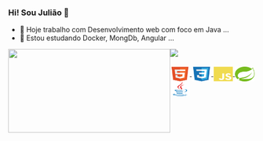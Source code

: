 ### Hi! Sou Julião 👋

- 🔭 Hoje trabalho com Desenvolvimento web com foco em Java ...
- 🌱 Estou estudando Docker, MongDb, Angular ...
 
<div style="display: inline_block">
  <a href="https://github.com/DavidJuliao">
  <img height="170em"  src="https://github-readme-stats.vercel.app/api?username=DavidJuliao&show_icons=true&theme=dark&include_all_commits=true&count_private=true"/>
  <img height="170em" style="float:left;" width="330" src="https://github-readme-stats.vercel.app/api/top-langs/?username=DavidJuliao&layout=compact&langs_count=7&theme=dark"/>
</div>
 
<div style="display: inline_block"><br>

  <img align="center" alt="Juliao-HTML" height="30" width="40" src="https://raw.githubusercontent.com/devicons/devicon/master/icons/html5/html5-original.svg">
  <img align="center" alt="Juliao-CSS" height="30" width="40" src="https://raw.githubusercontent.com/devicons/devicon/master/icons/css3/css3-original.svg">
  <img align="center" alt="Juliao-Js" height="30" width="40" src="https://raw.githubusercontent.com/devicons/devicon/master/icons/javascript/javascript-plain.svg">
  <img align="center" alt="Juliao-spring" height="30" width="40" src="https://raw.githubusercontent.com/devicons/devicon/master/icons/spring/spring-original.svg">
  <img align="center" alt="Juliao-java" height="30" width="40" src="https://raw.githubusercontent.com/devicons/devicon/master/icons/java/java-original.svg">
</div>
  
  ##
